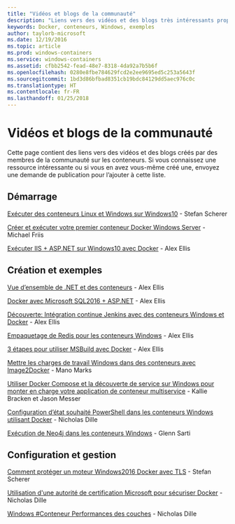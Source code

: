 ```yaml
---
title: "Vidéos et blogs de la communauté"
description: "Liens vers des vidéos et des blogs très intéressants proposés par la communauté sur les conteneurs Windows"
keywords: Docker, conteneurs, Windows, exemples
author: taylorb-microsoft
ms.date: 12/19/2016
ms.topic: article
ms.prod: windows-containers
ms.service: windows-containers
ms.assetid: cfbb2542-fead-48e7-8318-4da92a7b5b6f
ms.openlocfilehash: 0280e8fbe784629fcd2e2ee9695ed5c253a5643f
ms.sourcegitcommit: 1bd3d86bfbad8351cb19bdc84129dd5aec976c0c
ms.translationtype: HT
ms.contentlocale: fr-FR
ms.lasthandoff: 01/25/2018
---
```

# <a name="community-videos-and-blogs"></a>Vidéos et blogs de la communauté
Cette page contient des liens vers des vidéos et des blogs créés par des membres de la communauté sur les conteneurs.  Si vous connaissez une ressource intéressante ou si vous en avez vous-même créé une, envoyez une demande de publication pour l’ajouter à cette liste.

## <a name="getting-started"></a>Démarrage
[Exécuter des conteneurs Linux et Windows sur Windows10](https://stefanscherer.github.io/run-linux-and-windows-containers-on-windows-10/) - Stefan Scherer

[Créer et exécuter votre premier conteneur Docker Windows Server](https://blog.docker.com/2016/09/build-your-first-docker-windows-server-container/) - Michael Friis

[Exécuter IIS + ASP.NET sur Windows10 avec Docker](http://blog.alexellis.io/run-iis-asp-net-on-windows-10-with-docker/) - Alex Ellis


## <a name="building-and-examples"></a>Création et exemples
[Vue d’ensemble de .NET et des conteneurs](http://blog.alexellis.io/docker-dotnet-containers/) - Alex Ellis

[Docker avec Microsoft SQL2016 + ASP.NET](http://blog.alexellis.io/docker-does-sql2016-aspnet/) - Alex Ellis

[Découverte: Intégration continue Jenkins avec des conteneurs Windows et Docker](http://blog.alexellis.io/continuous-integration-docker-windows-containers/) - Alex Ellis

[Empaquetage de Redis pour les conteneurs Windows](http://blog.alexellis.io/packaging-windows-containers/) - Alex Ellis

[3 étapes pour utiliser MSBuild avec Docker](http://blog.alexellis.io/3-steps-to-msbuild-with-docker/) - Alex Ellis

[Mettre les charges de travail Windows dans des conteneurs avec Image2Docker](https://blog.docker.com/2016/10/containerize-windows-workloads-image2docker/) - Mano Marks

[Utiliser Docker Compose et la découverte de service sur Windows pour monter en charge votre application de conteneur multiservice](https://blogs.technet.microsoft.com/virtualization/2016/10/18/use-docker-compose-and-service-discovery-on-windows-to-scale-out-your-multi-service-container-application/) - Kallie Bracken et Jason Messer

[Configuration d’état souhaité PowerShell dans les conteneurs Windows utilisant Docker](http://dille.name/blog/2016/06/17/powershell-desired-state-configuration-psdsc-in-windows-containers-using-docker/) - Nicholas Dille

[Exécution de Neo4j dans les conteneurs Windows](http://glennsarti.github.io/blog/neo4j-nano-containers) - Glenn Sarti

## <a name="configuration-and-managment"></a>Configuration et gestion
[Comment protéger un moteur Windows2016 Docker avec TLS](https://stefanscherer.github.io/protecting-a-windows-2016-docker-engine-with-tls/) - Stefan Scherer

[Utilisation d'une autorité de certification Microsoft pour sécuriser Docker](http://dille.name/blog/2016/11/08/using-a-microsoft-ca-to-secure-docker/) - Nicholas Dille 

[Windows #Conteneur Performances des couches](http://dille.name/blog/2017/01/13/windows-container-performance-of-layers/) - Nicholas Dille
